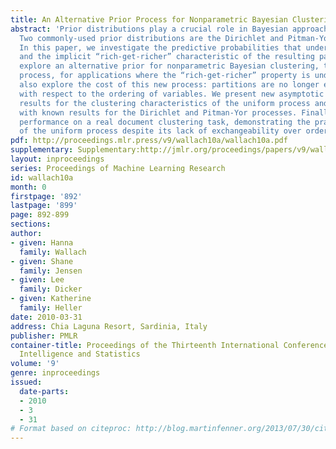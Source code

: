 ```yaml
---
title: An Alternative Prior Process for Nonparametric Bayesian Clustering
abstract: 'Prior distributions play a crucial role in Bayesian approaches to clustering.
  Two commonly-used prior distributions are the Dirichlet and Pitman-Yor processes.
  In this paper, we investigate the predictive probabilities that underlie these processes,
  and the implicit “rich-get-richer” characteristic of the resulting partitions. We
  explore an alternative prior for nonparametric Bayesian clustering, the uniform
  process, for applications where the “rich-get-richer” property is undesirable. We
  also explore the cost of this new process: partitions are no longer exchangeable
  with respect to the ordering of variables. We present new asymptotic and simulation-based
  results for the clustering characteristics of the uniform process and compare these
  with known results for the Dirichlet and Pitman-Yor processes. Finally, we compare
  performance on a real document clustering task, demonstrating the practical advantage
  of the uniform process despite its lack of exchangeability over orderings.'
pdf: http://proceedings.mlr.press/v9/wallach10a/wallach10a.pdf
supplementary: Supplementary:http://jmlr.org/proceedings/papers/v9/wallach10a/wallach10aSupple.pdf
layout: inproceedings
series: Proceedings of Machine Learning Research
id: wallach10a
month: 0
firstpage: '892'
lastpage: '899'
page: 892-899
sections: 
author:
- given: Hanna
  family: Wallach
- given: Shane
  family: Jensen
- given: Lee
  family: Dicker
- given: Katherine
  family: Heller
date: 2010-03-31
address: Chia Laguna Resort, Sardinia, Italy
publisher: PMLR
container-title: Proceedings of the Thirteenth International Conference on Artificial
  Intelligence and Statistics
volume: '9'
genre: inproceedings
issued:
  date-parts:
  - 2010
  - 3
  - 31
# Format based on citeproc: http://blog.martinfenner.org/2013/07/30/citeproc-yaml-for-bibliographies/
---
```

